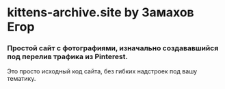 # kittens-archive.site by Замахов Егор

### Простой сайт с фотографиями, изначально создававшийся под перелив трафика из Pinterest.

Это просто исходный код сайта, без гибких надстроек под вашу тематику.
